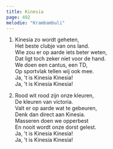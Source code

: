 ```yaml
---
title: Kinesia
page: 492
melodie: "Krambambuli"
---  
```


1.  Kinesia zo wordt geheten,  
Het beste clubje van ons land.  
Wie zou er op aarde iets beter weten,  
Dat ligt toch zeker niet voor de hand.  
We doen een cantus, een TD,  
Op sportvlak tellen wij ook mee.  
Ja, 't is Kinesia Kinesia!  
Ja, 't is Kinesia Kinesia!  


2. Rood wit rood zijn onze kleuren,  
De kleuren van victoria.  
Valt er op aarde wat te gebeuren,  
Denk dan direct aan Kinesia.  
Masseren doen we opperbest  
En nooit wordt onze dorst gelest.  
Ja, 't is Kinesia Kinesia!  
Ja, 't is Kinesia Kinesia!  